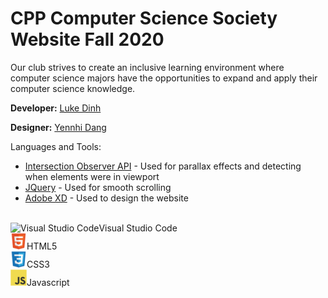 # CPP Computer Science Society Website Fall 2020

Our club strives to create an inclusive learning environment where computer science majors have the opportunities to expand and apply their computer science knowledge.

**Developer:** [Luke Dinh](https://github.com/lxkedinh "Luke Dinh")

**Designer:** [Yennhi Dang](https://github.com/yennhio "Yennhi Dang")

Languages and Tools:
* [Intersection Observer API](https://developer.mozilla.org/en-US/docs/Web/API/Intersection_Observer_API "Intersection Observer API") - Used for parallax effects and detecting when elements were in viewport
* [JQuery](https://jquery.com/ "JQuery") - Used for smooth scrolling
* [Adobe XD](https://www.adobe.com/products/xd.html "Adobe XD") - Used to design the website
<br>
<!-- Icons for programming languages -->
<img alt='Visual Studio Code' width='26px' title='Visual Studio Code' 
src='https://camo.githubusercontent.com/6bdf06db9f84d12599cdedc3007455513a1f03b4/68747470733a2f2f63646e2e737667706f726e2e636f6d2f6c6f676f732f76697375616c2d73747564696f2d636f64652e737667'>Visual Studio Code
<br>
<img  alt='HTML5' width='26px' title='HTML5' src='https://raw.githubusercontent.com/devicons/devicon/ac557d6ff33ff370a5db99f97aeab35ea5c67fbd/icons/html5/html5-original.svg'>HTML5
<br>
<img  alt='CSS3' width='26px' title='CSS3' src='https://raw.githubusercontent.com/devicons/devicon/ac557d6ff33ff370a5db99f97aeab35ea5c67fbd/icons/css3/css3-original.svg'>CSS3
<br>
<img  alt='Javascript' width='26px' title='Javascript' src='https://raw.githubusercontent.com/devicons/devicon/ac557d6ff33ff370a5db99f97aeab35ea5c67fbd/icons/javascript/javascript-original.svg'>Javascript